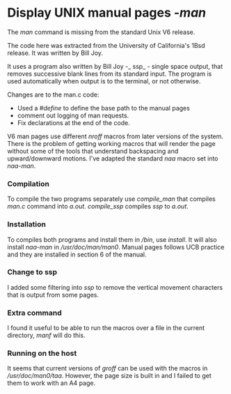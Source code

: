 # Display UNIX manual pages -_man_

The _man_ command is missing from the standard Unix V6 release.

The code here was extracted from the University of California's 1Bsd release. It was written by Bill Joy.

It uses a program also written by Bill Joy -_ ssp_ - single space output, that removes successive blank lines from its standard input. The program is used automatically when output is to the terminal, or not otherwise.

Changes are to the man.c code:

*  Used  a _#define_ to define the base path to the manual pages
*  comment out logging of man requests.
*  Fix declarations at the end of the code.

V6 man pages use different _nroff_ macros from later versions of the system. There is the problem of getting working macros that will render the page without some of the tools that understand backspacing and upward/downward motions. I've  adapted the standard _naa_ macro set into _naa-man_.

### Compilation

To compile the two programs separately use _compile_man_ that compiles _man.c_ command into _a.out_.  _compile_ssp_ compiles _ssp_ to _a.out_.

### Installation

To  compiles both programs and install them in _/bin_, use _install_. It will also install _naa-man_  in _/usr/doc/man/man0_.
Manual pages follows UCB practice and they are installed in section 6 of the manual.

### Change to ssp

I added some filtering into _ssp_ to remove the vertical movement characters that is output from some pages.

### Extra command

I found it useful to be able to run the macros over a file in the current directory, _manf_ will do this.

### Running on the host

It seems that current versions of _groff_ can be used with the macros in _/usr/doc/man0/taa_. However, the page size is built in and I failed to get them to work with an A4 page.
